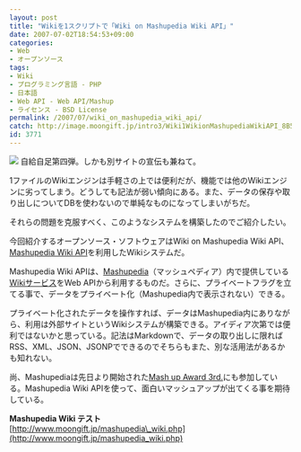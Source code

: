 ```yaml
---
layout: post
title: "Wikiを1スクリプトで「Wiki on Mashupedia Wiki API」"
date: 2007-07-02T18:54:53+09:00
categories:
- Web
- オープンソース
tags: 
- Wiki
- プログラミング言語 - PHP
- 日本語
- Web API - Web API/Mashup
- ライセンス - BSD License
permalink: /2007/07/wiki_on_mashupedia_wiki_api/
catch: http://image.moongift.jp/intro3/Wiki1WikionMashupediaWikiAPI_8B5A/2_thumb.png
id: 3771
---
```

[![](http://image.moongift.jp/intro3/Wiki1WikionMashupediaWikiAPI_8B5A/2_thumb.png)](http://image.moongift.jp/intro3/Wiki1WikionMashupediaWikiAPI_8B5A/22.png) 自給自足第四弾。しかも別サイトの宣伝も兼ねて。   
  
1ファイルのWikiエンジンは手軽さの上では便利だが、機能では他のWikiエンジンに劣ってしまう。どうしても記法が弱い傾向にある。また、データの保存や取り出しについてDBを使わないので単純なものになってしまいがちだ。   
  
それらの問題を克服すべく、このようなシステムを構築したのでご紹介したい。   
  
今回紹介するオープンソース・ソフトウェアはWiki on Mashupedia Wiki API、[Mashupedia Wiki API](http://www.mashupedia.jp/wikis/view/Help/Web+API)を利用したWikiシステムだ。   
  
<!--more-->  
  
Mashupedia Wiki APIは、[Mashupedia](http://www.mashupedia.jp/)（マッシュペディア）内で提供している[Wikiサービス](http://www.mashupedia.jp/wikis/index)をWeb APIから利用するものだ。さらに、プライベートフラグを立てる事で、データをプライベート化（Mashupedia内で表示されない）できる。   
  
プライベート化されたデータを操作すれば、データはMashupedia内にありながら、利用は外部サイトというWikiシステムが構築できる。アイディア次第では便利ではないかと思っている。記法はMarkdownで、データの取り出しに限ればRSS、XML、JSON、JSONPでできるのでそちらもまた、別な活用法があるかも知れない。   
  
尚、Mashupediaは先日より開始された[Mash up Award 3rd.](http://jp.sun.com/mashupaward/)にも参加している。Mashupedia Wiki APIを使って、面白いマッシュアップが出てくる事を期待している。   
  
**Mashupedia Wiki テスト**  
[http://www.moongift.jp/mashupedia\_wiki.php](http://www.moongift.jp/mashupedia_wiki.php)